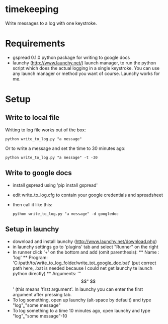 timekeeping
===========
Write messages to a log with one keystroke.

# Requirements
* gspread 0.1.0 python package for writing to google docs
* launchy (http://www.launchy.net/) launch manager, to run the python script which does the actual logging in a single keystroke. You can use any launch manager or method you want of course. Launchy works for me.

# Setup 
## Write to local file
Writing to log file works out of the box:

   ```python write_to_log.py "a message"```

Or to write a message and set the time to 30 minutes ago:

   ```python write_to_log.py "a message" -t -30```

## Write to google docs
* install gspread using 'pip install gspread'
* edit write_to_log.cfg to contain your google credentials and spreadsheet
* then call it like this:

   ```python write_to_log.py "a message" -d googledoc```

## Setup in launchy
* download and install launchy (http://www.launchy.net/download.php)
* in launchy settings go to 'plugins' tab and select "Runner" on the right
* In runner click '+' on the bottom and add (omit parenthesis): 
** Name : 'log'
** Program: 'C:/path/to/write_to_log_folder/write_tot_google_doc.bat' (put correct path here, .bat is needed because I could net get launchy te launch python directly)
** Arguments: '"$$" $$'  (this means 'first argument'. In launchy you can enter the first argument after pressing tab.
* To log something, open up launchy (alt-space by default) and type "log",<tab>,"some message"
* To log something to a time 10 minutes ago, open launchy and type "log",<tab>,"some message"<tab>-10

